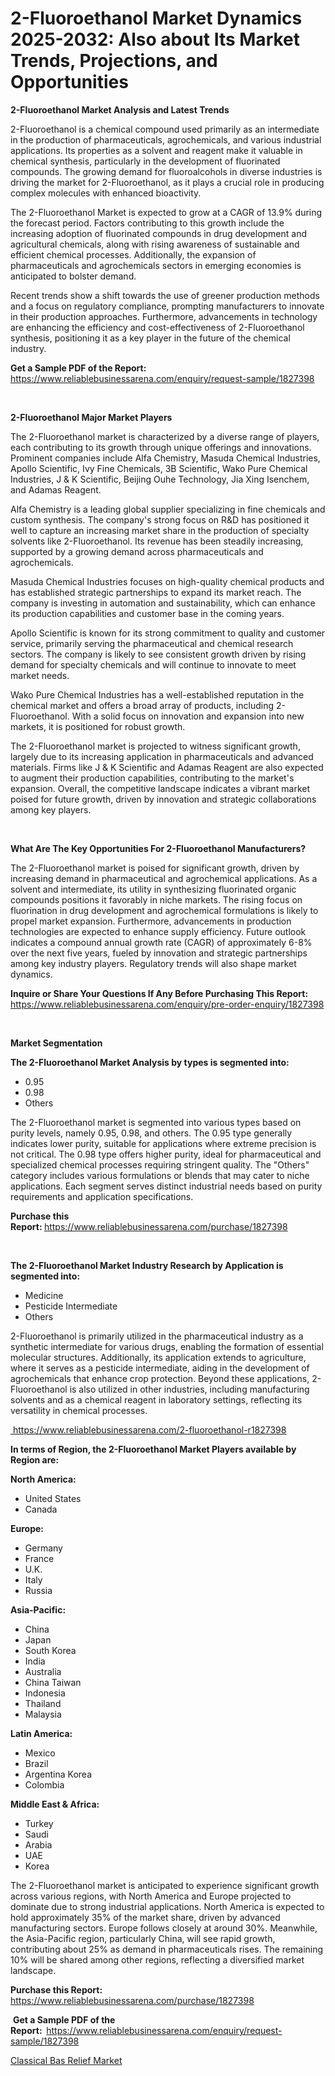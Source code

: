 <p><h1>2-Fluoroethanol Market Dynamics 2025-2032: Also about Its Market Trends, Projections, and Opportunities</h1></p><p><strong>2-Fluoroethanol Market Analysis and Latest Trends</strong></p>
<p><p>2-Fluoroethanol is a chemical compound used primarily as an intermediate in the production of pharmaceuticals, agrochemicals, and various industrial applications. Its properties as a solvent and reagent make it valuable in chemical synthesis, particularly in the development of fluorinated compounds. The growing demand for fluoroalcohols in diverse industries is driving the market for 2-Fluoroethanol, as it plays a crucial role in producing complex molecules with enhanced bioactivity.</p><p>The 2-Fluoroethanol Market is expected to grow at a CAGR of 13.9% during the forecast period. Factors contributing to this growth include the increasing adoption of fluorinated compounds in drug development and agricultural chemicals, along with rising awareness of sustainable and efficient chemical processes. Additionally, the expansion of pharmaceuticals and agrochemicals sectors in emerging economies is anticipated to bolster demand. </p><p>Recent trends show a shift towards the use of greener production methods and a focus on regulatory compliance, prompting manufacturers to innovate in their production approaches. Furthermore, advancements in technology are enhancing the efficiency and cost-effectiveness of 2-Fluoroethanol synthesis, positioning it as a key player in the future of the chemical industry.</p></p>
<p><strong>Get a Sample PDF of the Report:&nbsp;</strong> <a href="https://www.reliablebusinessarena.com/enquiry/request-sample/1827398?utm_campaign=1871&utm_medium=2&utm_source=Github&utm_content=ia&utm_term=03042025&utm_id=2-fluoroethanol">https://www.reliablebusinessarena.com/enquiry/request-sample/1827398</a></p>
<p>&nbsp;</p>
<p><strong>2-Fluoroethanol Major Market Players</strong></p>
<p><p>The 2-Fluoroethanol market is characterized by a diverse range of players, each contributing to its growth through unique offerings and innovations. Prominent companies include Alfa Chemistry, Masuda Chemical Industries, Apollo Scientific, Ivy Fine Chemicals, 3B Scientific, Wako Pure Chemical Industries, J & K Scientific, Beijing Ouhe Technology, Jia Xing Isenchem, and Adamas Reagent.</p><p>Alfa Chemistry is a leading global supplier specializing in fine chemicals and custom synthesis. The company's strong focus on R&D has positioned it well to capture an increasing market share in the production of specialty solvents like 2-Fluoroethanol. Its revenue has been steadily increasing, supported by a growing demand across pharmaceuticals and agrochemicals.</p><p>Masuda Chemical Industries focuses on high-quality chemical products and has established strategic partnerships to expand its market reach. The company is investing in automation and sustainability, which can enhance its production capabilities and customer base in the coming years.</p><p>Apollo Scientific is known for its strong commitment to quality and customer service, primarily serving the pharmaceutical and chemical research sectors. The company is likely to see consistent growth driven by rising demand for specialty chemicals and will continue to innovate to meet market needs.</p><p>Wako Pure Chemical Industries has a well-established reputation in the chemical market and offers a broad array of products, including 2-Fluoroethanol. With a solid focus on innovation and expansion into new markets, it is positioned for robust growth.</p><p>The 2-Fluoroethanol market is projected to witness significant growth, largely due to its increasing application in pharmaceuticals and advanced materials. Firms like J & K Scientific and Adamas Reagent are also expected to augment their production capabilities, contributing to the market's expansion. Overall, the competitive landscape indicates a vibrant market poised for future growth, driven by innovation and strategic collaborations among key players.</p></p>
<p>&nbsp;</p>
<p><strong>What Are The Key Opportunities For 2-Fluoroethanol Manufacturers?</strong></p>
<p><p>The 2-Fluoroethanol market is poised for significant growth, driven by increasing demand in pharmaceutical and agrochemical applications. As a solvent and intermediate, its utility in synthesizing fluorinated organic compounds positions it favorably in niche markets. The rising focus on fluorination in drug development and agrochemical formulations is likely to propel market expansion. Furthermore, advancements in production technologies are expected to enhance supply efficiency. Future outlook indicates a compound annual growth rate (CAGR) of approximately 6-8% over the next five years, fueled by innovation and strategic partnerships among key industry players. Regulatory trends will also shape market dynamics.</p></p>
<p><strong>Inquire or Share Your Questions If Any Before Purchasing This Report:</strong> <a href="https://www.reliablebusinessarena.com/enquiry/pre-order-enquiry/1827398?utm_campaign=1871&utm_medium=2&utm_source=Github&utm_content=ia&utm_term=03042025&utm_id=2-fluoroethanol">https://www.reliablebusinessarena.com/enquiry/pre-order-enquiry/1827398</a></p>
<p>&nbsp;</p>
<p><strong>Market Segmentation</strong></p>
<p><strong>The 2-Fluoroethanol Market Analysis by types is segmented into:</strong></p>
<p><ul><li>0.95</li><li>0.98</li><li>Others</li></ul></p>
<p><p>The 2-Fluoroethanol market is segmented into various types based on purity levels, namely 0.95, 0.98, and others. The 0.95 type generally indicates lower purity, suitable for applications where extreme precision is not critical. The 0.98 type offers higher purity, ideal for pharmaceutical and specialized chemical processes requiring stringent quality. The "Others" category includes various formulations or blends that may cater to niche applications. Each segment serves distinct industrial needs based on purity requirements and application specifications.</p></p>
<p><strong>Purchase this Report:&nbsp;</strong><a href="https://www.reliablebusinessarena.com/purchase/1827398?utm_campaign=1871&utm_medium=2&utm_source=Github&utm_content=ia&utm_term=03042025&utm_id=2-fluoroethanol">https://www.reliablebusinessarena.com/purchase/1827398</a></p>
<p>&nbsp;</p>
<p><strong>The 2-Fluoroethanol Market Industry Research by Application is segmented into:</strong></p>
<p><ul><li>Medicine</li><li>Pesticide Intermediate</li><li>Others</li></ul></p>
<p><p>2-Fluoroethanol is primarily utilized in the pharmaceutical industry as a synthetic intermediate for various drugs, enabling the formation of essential molecular structures. Additionally, its application extends to agriculture, where it serves as a pesticide intermediate, aiding in the development of agrochemicals that enhance crop protection. Beyond these applications, 2-Fluoroethanol is also utilized in other industries, including manufacturing solvents and as a chemical reagent in laboratory settings, reflecting its versatility in chemical processes.</p></p>
<p><a href="https://www.reliablebusinessarena.com/2-fluoroethanol-r1827398?utm_campaign=1871&utm_medium=2&utm_source=Github&utm_content=ia&utm_term=03042025&utm_id=2-fluoroethanol">&nbsp;https://www.reliablebusinessarena.com/2-fluoroethanol-r1827398</a></p>
<p><strong>In terms of Region, the 2-Fluoroethanol Market Players available by Region are:</strong></p>
<p>
    <p> <strong> North America: </strong>
        <ul>
            <li>United States</li>
            <li>Canada</li>
        </ul>
        </p> 
    <p> <strong> Europe: </strong>
        <ul>
            <li>Germany</li>
            <li>France</li>
            <li>U.K.</li>
            <li>Italy</li>
            <li>Russia</li>
        </ul>
        </p> 
    <p> <strong> Asia-Pacific: </strong>
        <ul>
            <li>China</li>
            <li>Japan</li>
            <li>South Korea</li>
            <li>India</li>
            <li>Australia</li>
            <li>China Taiwan</li>
            <li>Indonesia</li>
            <li>Thailand</li>
            <li>Malaysia</li>
        </ul>
        </p> 
    <p> <strong> Latin America: </strong>
        <ul>
            <li>Mexico</li>
            <li>Brazil</li>
            <li>Argentina Korea</li>
            <li>Colombia</li>
        </ul>
        </p> 
    <p> <strong> Middle East & Africa: </strong>
        <ul>
            <li>Turkey</li>
            <li>Saudi</li>
            <li>Arabia</li>
            <li>UAE</li>
            <li>Korea</li>
        </ul>
    </p>
    </p>
<p><p>The 2-Fluoroethanol market is anticipated to experience significant growth across various regions, with North America and Europe projected to dominate due to strong industrial applications. North America is expected to hold approximately 35% of the market share, driven by advanced manufacturing sectors. Europe follows closely at around 30%. Meanwhile, the Asia-Pacific region, particularly China, will see rapid growth, contributing about 25% as demand in pharmaceuticals rises. The remaining 10% will be shared among other regions, reflecting a diversified market landscape.</p></p>
<p><strong>Purchase this Report: </strong><a href="https://www.reliablebusinessarena.com/purchase/1827398?utm_campaign=1871&utm_medium=2&utm_source=Github&utm_content=ia&utm_term=03042025&utm_id=2-fluoroethanol">https://www.reliablebusinessarena.com/purchase/1827398</a></p>
<p>&nbsp;<strong>Get a Sample PDF of the Report:&nbsp;&nbsp;</strong><a href="https://www.reliablebusinessarena.com/enquiry/request-sample/1827398?utm_campaign=1871&utm_medium=2&utm_source=Github&utm_content=ia&utm_term=03042025&utm_id=2-fluoroethanol">https://www.reliablebusinessarena.com/enquiry/request-sample/1827398</a></p>
<p><strong></strong></p>
<p><p><a href="https://github.com/marloy8/Market-Research-Report-List-7/blob/main/classical-bas-relief-market.md?utm_campaign=1871&utm_medium=2&utm_source=Github&utm_content=ia&utm_term=03042025&utm_id=2-fluoroethanol">Classical Bas Relief Market</a></p></p>